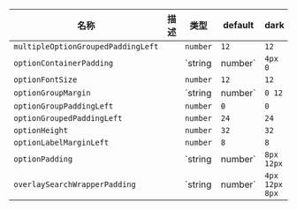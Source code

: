 | 名称 | 描述 | 类型 | default | dark |
|---|---|---|---|---|
| `multipleOptionGroupedPaddingLeft` |  | `number` | `12` | `12` |
| `optionContainerPadding` |  | `string | number` | `4px 0` | `4px 0` |
| `optionFontSize` |  | `number` | `12` | `12` |
| `optionGroupMargin` |  | `string | number` | `0 12` | `0 12` |
| `optionGroupPaddingLeft` |  | `number` | `0` | `0` |
| `optionGroupedPaddingLeft` |  | `number` | `24` | `24` |
| `optionHeight` |  | `number` | `32` | `32` |
| `optionLabelMarginLeft` |  | `number` | `8` | `8` |
| `optionPadding` |  | `string | number` | `8px 12px` | `8px 12px` |
| `overlaySearchWrapperPadding` |  | `string | number` | `4px 12px 8px` | `4px 12px 8px` |

